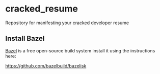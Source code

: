 # cracked_resume
Repository for manifesting your cracked developer resume

## Install Bazel

[Bazel](https://bazel.build/) is a free open-source build system install it using the instructions here:

https://github.com/bazelbuild/bazelisk
